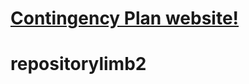 # <a href="https://endraw.github.io/repositorylimb2/1sthtml1.1/index.html">Contingency Plan website!</a>

# repositorylimb2
